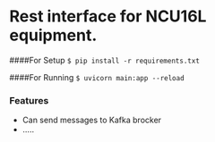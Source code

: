 # Rest interface for NCU16L equipment.
####For Setup
`$ pip install -r requirements.txt`

####For Running
`$ uvicorn main:app --reload`

### Features
- Can send messages to Kafka brocker
- .....

